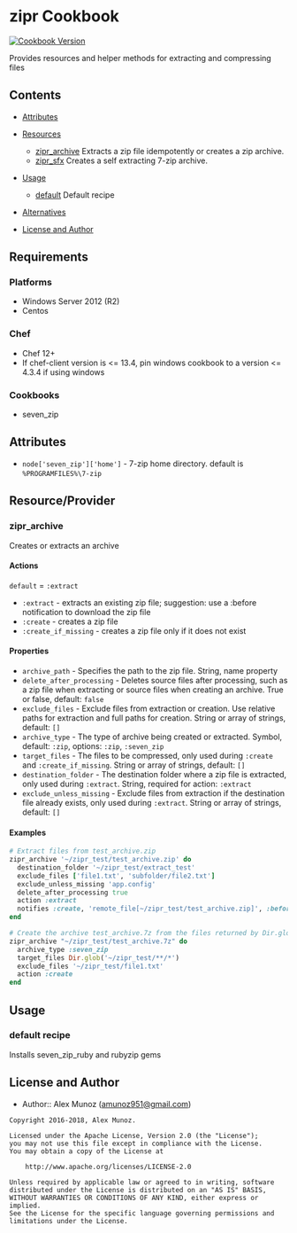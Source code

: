 # zipr Cookbook

[![Cookbook Version](https://img.shields.io/badge/cookbook-2.0.0-green.svg)](https://supermarket.chef.io/cookbooks/zipr)

Provides resources and helper methods for extracting and compressing files

## Contents

- [Attributes](#attributes)
- [Resources](#resources)

  - [zipr_archive](#zipr_extract) Extracts a zip file idempotently or creates a zip archive.
  - [zipr_sfx](#zipr_sfx) Creates a self extracting 7-zip archive.

- [Usage](#usage)

  - [default](#default) Default recipe

- [Alternatives](#alternative-cookbooks)

- [License and Author](#license-and-author)

## Requirements

### Platforms

- Windows Server 2012 (R2)
- Centos

### Chef

- Chef 12+
- If chef-client version is <= 13.4, pin windows cookbook to a version <= 4.3.4 if using windows

### Cookbooks

- seven_zip

## Attributes

- `node['seven_zip']['home']` - 7-zip home directory. default is `%PROGRAMFILES%\7-zip`

## Resource/Provider

### zipr_archive

Creates or extracts an archive

#### Actions

`default` = `:extract`

- `:extract` - extracts an existing zip file; suggestion: use a :before notification to download the zip file
- `:create` - creates a zip file
- `:create_if_missing` - creates a zip file only if it does not exist

#### Properties

- `archive_path` - Specifies the path to the zip file. String, name property
- `delete_after_processing` - Deletes source files after processing, such as a zip file when extracting or source files when creating an archive. True or false, default: `false`
- `exclude_files` - Exclude files from extraction or creation. Use relative paths for extraction and full paths for creation. String or array of strings, default: `[]`
- `archive_type` - The type of archive being created or extracted. Symbol, default: `:zip`, options: `:zip`, `:seven_zip`
- `target_files` - The files to be compressed, only used during `:create` and `:create_if_missing`. String or array of strings, default: `[]`
- `destination_folder` - The destination folder where a zip file is extracted, only used during `:extract`. String, required for action: `:extract`
- `exclude_unless_missing` - Exclude files from extraction if the destination file already exists, only used during `:extract`. String or array of strings, default: `[]`

#### Examples

```ruby
# Extract files from test_archive.zip
zipr_archive '~/zipr_test/test_archive.zip' do
  destination_folder '~/zipr_test/extract_test'
  exclude_files ['file1.txt', 'subfolder/file2.txt']
  exclude_unless_missing 'app.config'
  delete_after_processing true
  action :extract
  notifies :create, 'remote_file[~/zipr_test/test_archive.zip]', :before
end
```

```ruby
# Create the archive test_archive.7z from the files returned by Dir.glob('~/zipr_test/**/*') excluding ~/zipr_test/file1.txt
zipr_archive "~/zipr_test/test_archive.7z" do
  archive_type :seven_zip
  target_files Dir.glob('~/zipr_test/**/*')
  exclude_files '~/zipr_test/file1.txt'
  action :create
end
```

## Usage

### default recipe

Installs seven_zip_ruby and rubyzip gems

## License and Author

- Author:: Alex Munoz ([amunoz951@gmail.com](mailto:amunoz951@gmail.com))

```text
Copyright 2016-2018, Alex Munoz.

Licensed under the Apache License, Version 2.0 (the "License");
you may not use this file except in compliance with the License.
You may obtain a copy of the License at

    http://www.apache.org/licenses/LICENSE-2.0

Unless required by applicable law or agreed to in writing, software
distributed under the License is distributed on an "AS IS" BASIS,
WITHOUT WARRANTIES OR CONDITIONS OF ANY KIND, either express or implied.
See the License for the specific language governing permissions and
limitations under the License.
```
